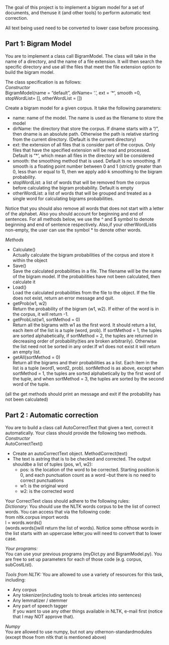 The goal of this project is to implement a bigram model for a set of documents, and thenuse it (and other tools) to perform automatic text correction.

All text being used need to be converted to lower case before processing.

## Part 1: Bigram Model     
You are to implement a class call BigramModel. The class will take in the name of a directory, and the name of a file extension. It will then search the specific directory and use all the files that meet the file extension option to build the bigram model.     

The class specification is as follows:     
_Constructor_     
BigramModel(name = “default”, dirName= ‘.’, ext = ‘*’, smooth =0, stopWordList= [], otherWordList = [])     

Create a bigram model for a given corpus. It take the following parameters:     
- name: name of the model. The name is used as the filename to store the model     
- dirName: the directory that store the corpus. If dname starts with a “/”, then dname is an absolute path. Otherwise the path is relative starting from the current directory. (Default is the current directory)     
- ext: the extension of all files that is consider part of the corpus. Only files that have the specified extension will be read and processed. Default is “*’, which mean all files in the directory will be considered     
- smooth: the smoothing method that is used. Default Is no smoothing. If smooth is a floating point number between 0 and 1 (strictly greater than 0, less than or equal to 1), then we apply add-k smoothing to the bigram probability.     
- stopWordList: a list of words that will be removed from the corpus before calculating the bigram probability. Default is empty     
- otherWordList: a list of words that will be grouped and treated as a single word for calculating bigrams probabilities.     

Notice that you should also remove all words that does not start with a letter of the alphabet. Also you should account for beginning and end of sentences. For all methods below, we use the ^ and $ symbol to denote beginning and end of sentence respectively. Also,if your otherWordListis non-empty, the user can use the symbol * to denote other words.     

_Methods_     
- Calculate()     
  Actually calculate the bigram probabilities of the corpus and store it within the object     
- Save()     
  Save the calculated probabilities in a file. The filename will be the name of the bigram model. If the probabilities have not been calculated, then calculate it
- Load()     
  Load the calculated probabilities from the file to the object. If the file does not exist, return an error message and quit.     
- getProb(w1, w2)     
  Return the probability of the bigram (w1, w2). If either of the word is in the corpus, it will return -1.     
- getProbList(w1, sortMethod = 0)     
  Return all the bigrams with w1 as the first word. It should return a list, each item of the list is a tuple (word, prob). If sortMethod = 1, the tuples are sorted alphabetically, if sortMethod = 2, the tuples are returned in decreasing order of probability(ties are broken arbitrarily). Otherwise the list need not be sorted in any order.If w1 does not exist it will return an empty list.     
- getAll(sortMethod = 0)     
  Return all the bigrams and their probabilities as a list. Each item in the list is a tuple (word1, word2, prob). sortMethod is as above, except when sortMethod = 1, the tuples are sorted alphabetically by the first word of the tuple, and when sortMethod = 3, the tuples are sorted by the second word of the tuple.     
  
(all the get methods should print an message and exit if the probability has not been calculated)     

## Part 2 : Automatic correction     
You are to build a class call AutoCorrectText that given a text, correct it automatically. Your class should provide the following two methods.     
_Constructor_     
AutoCorrectText()     
- Create an autoCorrectText object. MethodCorrect(text)     
- The text is astring that is to be checked and corrected. The output shouldbe a list of tuples (pos, w1, w2):     
  - pos: is the location of the word to be corrected. Starting position is 0, and each punctuation count as a word –but there is no need to correct punctuations
  - w1: is the original word     
  - w2: is the corrected word     


Your CorrectText class should adhere to the following rules:     
_Dictionary_: You should use the NLTK words corpus to be the list of correct words. You can access that via the following code:     
  from nltk.corpus import words     
  l = words.words()     
(words.words()will return the list of words). Notice some ofthose words in the list starts with an uppercase letter,you will need to convert that to lower case.



_Your programs:_     
You can use your previous programs (myDict.py and BigramModel.py). You are free to set up parameters for each of those code (e.g. corpus, subCostList).     

_Tools from NLTK:_
You are allowed to use a variety of resources for this task, including:     
- Any corpus     
- Any tokenizer(including tools to break articles into sentences)     
- Any lemmatizer / stemmer     
- Any part of speech tagger     
If you want to use any other things available in NLTK, e-mail first (notice that I may NOT approve that).     

_Numpy_     
You are allowed to use numpy, but not any othernon-standardmodules (except those from nltk that is mentioned above)     
